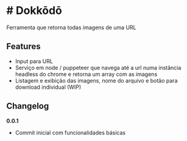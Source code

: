 # # Dokkōdō

Ferramenta que retorna todas imagens de uma URL

## Features

- Input para URL
- Serviço em node / puppeteer que navega até a url numa instância headless do chrome e retorna um array com as imagens
- Listagem e exibição das imagens, nome do arquivo e botão para download individual (WIP)

## Changelog

**0.0.1**
- Commit inicial com funcionalidades básicas